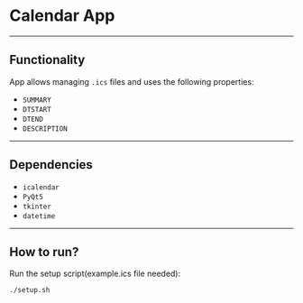 # Calendar App

---

## Functionality  
App allows managing `.ics` files and uses the following properties:  
- `SUMMARY`  
- `DTSTART`  
- `DTEND`  
- `DESCRIPTION`  

---

## Dependencies  
- `icalendar`  
- `PyQt5`  
- `tkinter`  
- `datetime`  

---

## How to run?  
Run the setup script(example.ics file needed): 
```bash
./setup.sh
